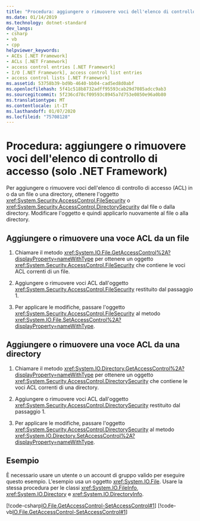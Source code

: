 ```yaml
---
title: "Procedura: aggiungere o rimuovere voci dell'elenco di controllo di accesso (solo .NET Framework)"
ms.date: 01/14/2019
ms.technology: dotnet-standard
dev_langs:
- csharp
- vb
- cpp
helpviewer_keywords:
- ACEs [.NET Framework]
- ACLs [.NET Framework]
- access control entries [.NET Framework]
- I/O [.NET Framework], access control list entries
- access control lists [.NET Framework]
ms.assetid: 53758b39-bd9b-4640-bb04-cad5ed8d0abf
ms.openlocfilehash: 5f41c518b8732adff95593cab29d7085adcc9ab3
ms.sourcegitcommit: 5f236cd78cf09593c8945a7d753e0850e96a0b80
ms.translationtype: MT
ms.contentlocale: it-IT
ms.lasthandoff: 01/07/2020
ms.locfileid: "75708128"
---
```

# <a name="how-to-add-or-remove-access-control-list-entries-net-framework-only"></a>Procedura: aggiungere o rimuovere voci dell'elenco di controllo di accesso (solo .NET Framework)
Per aggiungere o rimuovere voci dell'elenco di controllo di accesso (ACL) in o da un file o una directory, ottenere l'oggetto <xref:System.Security.AccessControl.FileSecurity> o <xref:System.Security.AccessControl.DirectorySecurity> dal file o dalla directory. Modificare l'oggetto e quindi applicarlo nuovamente al file o alla directory.  
  
## <a name="add-or-remove-an-acl-entry-from-a-file"></a>Aggiungere o rimuovere una voce ACL da un file  
  
1. Chiamare il metodo <xref:System.IO.File.GetAccessControl%2A?displayProperty=nameWithType> per ottenere un oggetto <xref:System.Security.AccessControl.FileSecurity> che contiene le voci ACL correnti di un file.  
  
2. Aggiungere o rimuovere voci ACL dall'oggetto <xref:System.Security.AccessControl.FileSecurity> restituito dal passaggio 1.  
  
3. Per applicare le modifiche, passare l'oggetto <xref:System.Security.AccessControl.FileSecurity> al metodo <xref:System.IO.File.SetAccessControl%2A?displayProperty=nameWithType>.  
  
## <a name="add-or-remove-an-acl-entry-from-a-directory"></a>Aggiungere o rimuovere una voce ACL da una directory  
  
1. Chiamare il metodo <xref:System.IO.Directory.GetAccessControl%2A?displayProperty=nameWithType> per ottenere un oggetto <xref:System.Security.AccessControl.DirectorySecurity> che contiene le voci ACL correnti di una directory.  
  
2. Aggiungere o rimuovere voci ACL dall'oggetto <xref:System.Security.AccessControl.DirectorySecurity> restituito dal passaggio 1.  
  
3. Per applicare le modifiche, passare l'oggetto <xref:System.Security.AccessControl.DirectorySecurity> al metodo <xref:System.IO.Directory.SetAccessControl%2A?displayProperty=nameWithType>.  
  
## <a name="example"></a>Esempio  
 È necessario usare un utente o un account di gruppo valido per eseguire questo esempio. L'esempio usa un oggetto <xref:System.IO.File>. Usare la stessa procedura per le classi <xref:System.IO.FileInfo>, <xref:System.IO.Directory> e <xref:System.IO.DirectoryInfo>.

 [!code-csharp[IO.File.GetAccessControl-SetAccessControl#1](../../../samples/snippets/csharp/VS_Snippets_CLR/IO.File.GetAccessControl-SetAccessControl/CS/sample.cs#1)]
 [!code-vb[IO.File.GetAccessControl-SetAccessControl#1](../../../samples/snippets/visualbasic/VS_Snippets_CLR/IO.File.GetAccessControl-SetAccessControl/VB/sample.vb#1)]  
